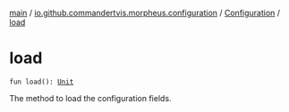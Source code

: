 [main](../../index.md) / [io.github.commandertvis.morpheus.configuration](../index.md) / [Configuration](index.md) / [load](./load.md)

# load

`fun load(): `[`Unit`](https://kotlinlang.org/api/latest/jvm/stdlib/kotlin/-unit/index.html)

The method to load the configuration fields.

